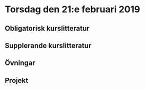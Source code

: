 # Torsdag den 21:e februari 2019


## Obligatorisk kurslitteratur
## Supplerande kurslitteratur
## Övningar
## Projekt
